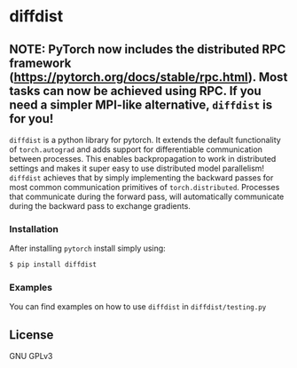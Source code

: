# diffdist

## NOTE: PyTorch now includes the distributed RPC framework (https://pytorch.org/docs/stable/rpc.html). Most tasks can now be achieved using RPC. If you need a simpler MPI-like alternative, `diffdist` is for you!

`diffdist` is a python library for pytorch. It extends the default functionality of `torch.autograd` and adds support for differentiable communication between processes. This enables backpropagation to work in distributed settings and makes it super easy to use distributed model parallelism! `diffdist` achieves that by simply implementing the backward passes for most common communication primitives of `torch.distributed`. Processes that communicate during the forward pass, will automatically communicate during the backward pass to exchange gradients.

### Installation

After installing `pytorch` install simply using:

```sh
$ pip install diffdist
```

### Examples
You can find examples on how to use `diffdist` in `diffdist/testing.py`

License
----

GNU GPLv3

